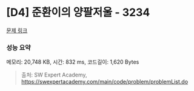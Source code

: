 # [D4] 준환이의 양팔저울 - 3234 

[문제 링크](https://swexpertacademy.com/main/code/problem/problemDetail.do?contestProbId=AWAe7XSKfUUDFAUw) 

### 성능 요약

메모리: 20,748 KB, 시간: 832 ms, 코드길이: 1,620 Bytes



> 출처: SW Expert Academy, https://swexpertacademy.com/main/code/problem/problemList.do